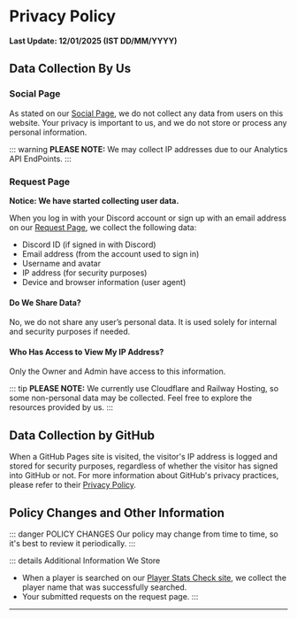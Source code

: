 # Privacy Policy
**Last Update: 12/01/2025 (IST DD/MM/YYYY)**

## Data Collection By Us

### Social Page

As stated on our [Social Page](https://notreal003.github.io/social), we do not collect any data from users on this website. Your privacy is important to us, and we do not store or process any personal information.

::: warning
**PLEASE NOTE:** We may collect IP addresses due to our Analytics API EndPoints.
:::

### Request Page

**Notice: We have started collecting user data.**

When you log in with your Discord account or sign up with an email address on our [Request Page](https://request.notreal003.xyz), we collect the following data:

- Discord ID (if signed in with Discord)
- Email address (from the account used to sign in)
- Username and avatar
- IP address (for security purposes)
- Device and browser information (user agent)

#### Do We Share Data?

No, we do not share any user’s personal data. It is used solely for internal and security purposes if needed.

#### Who Has Access to View My IP Address?

Only the Owner and Admin have access to this information.

::: tip
**PLEASE NOTE:** We currently use Cloudflare and Railway Hosting, so some non-personal data may be collected. Feel free to explore the resources provided by us.
:::

## Data Collection by GitHub

When a GitHub Pages site is visited, the visitor's IP address is logged and stored for security purposes, regardless of whether the visitor has signed into GitHub or not. For more information about GitHub's privacy practices, please refer to their [Privacy Policy](https://docs.github.com/en/site-policy/privacy-policies/github-privacy-statement).

## Policy Changes and Other Information

::: danger POLICY CHANGES
Our policy may change from time to time, so it's best to review it periodically.
:::

::: details Additional Information We Store
- When a player is searched on our [Player Stats Check site](https://notreal003.github.io/player), we collect the player name that was successfully searched.
- Your submitted requests on the request page.
:::

---
